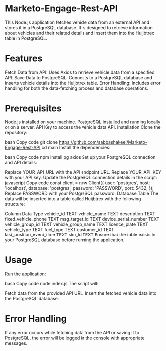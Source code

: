 # Marketo-Engage-Rest-API

This Node.js application fetches vehicle data from an external API and stores it in a PostgreSQL database. It is designed to retrieve information about vehicles and their related details and insert them into the Huijbtrex table in PostgreSQL.

# Features
Fetch Data from API: Uses Axios to retrieve vehicle data from a specified API.
Save Data to PostgreSQL: Connects to a PostgreSQL database and inserts vehicle details into the Huijbtrex table.
Error Handling: Includes error handling for both the data-fetching process and database operations.
# Prerequisites
Node.js installed on your machine.
PostgreSQL installed and running locally or on a server.
API Key to access the vehicle data API.
Installation
Clone the repository:

bash
Copy code
git clone https://github.com/sabbashakeel/Marketo-Engage-Rest-API
cd main
Install the dependencies:

bash
Copy code
npm install pg axios
Set up your PostgreSQL connection and API details:

Replace YOUR_API_URL with the API endpoint URL.
Replace YOUR_API_KEY with your API key.
Update the PostgreSQL connection details in the script:
javascript
Copy code
const client = new Client({
    user: 'postgres',
    host: 'localhost',
    database: 'postgres',
    password: 'PASSWORD',
    port: 5432,
});
Replace PASSWORD with your PostgreSQL password.
Database Table
The data will be inserted into a table called Huijbtrex with the following structure:

Column	Data Type
vehicle_id	TEXT
vehicle_name	TEXT
description	TEXT
fixed_vehicle_phone	TEXT
msg_target_id	TEXT
device_serial_number	TEXT
vehicle_group_id	TEXT
vehicle_group_name	TEXT
licence_plate	TEXT
vehicle_type	TEXT
fuel_type	TEXT
customer_id	TEXT
last_position_event_time	TEXT
sim_id	TEXT
Ensure that the table exists in your PostgreSQL database before running the application.

# Usage
Run the application:

bash
Copy code
node index.js
The script will:

Fetch data from the provided API URL.
Insert the fetched vehicle data into the PostgreSQL database.
# Error Handling
If any error occurs while fetching data from the API or saving it to PostgreSQL, the error will be logged in the console with appropriate messages.
